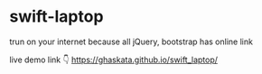 # swift-laptop
trun on your internet because all jQuery, bootstrap has online link

   live demo link 👇
                  https://ghaskata.github.io/swift_laptop/

